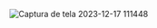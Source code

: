 ![Captura de tela 2023-12-17 111448](https://github.com/PedroCardoso2/System-Login-Cadastro/assets/127966885/8d20e061-3b08-4152-b17b-eecd57d9c7b1)
